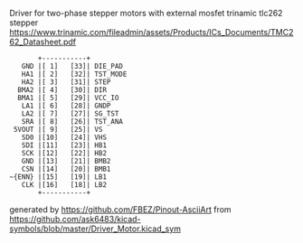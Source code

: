 Driver for two-phase stepper motors with external mosfet
trinamic tlc262 stepper
https://www.trinamic.com/fileadmin/assets/Products/ICs_Documents/TMC262_Datasheet.pdf


	       +-----------+
	   GND |[ 1]   [33]| DIE_PAD
	   HA1 |[ 2]   [32]| TST_MODE
	   HA2 |[ 3]   [31]| STEP
	  BMA2 |[ 4]   [30]| DIR
	  BMA1 |[ 5]   [29]| VCC_IO
	   LA1 |[ 6]   [28]| GNDP
	   LA2 |[ 7]   [27]| SG_TST
	   SRA |[ 8]   [26]| TST_ANA
	 5VOUT |[ 9]   [25]| VS
	   SD0 |[10]   [24]| VHS
	   SDI |[11]   [23]| HB1
	   SCK |[12]   [22]| HB2
	   GND |[13]   [21]| BMB2
	   CSN |[14]   [20]| BMB1
	~{ENN} |[15]   [19]| LB1
	   CLK |[16]   [18]| LB2
	       +-----------+


generated by https://github.com/FBEZ/Pinout-AsciiArt from https://github.com/ask6483/kicad-symbols/blob/master/Driver_Motor.kicad_sym